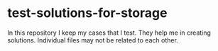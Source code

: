 # test-solutions-for-storage
In this repository I keep my cases that I test. They help me in creating solutions. Individual files may not be related to each other.
